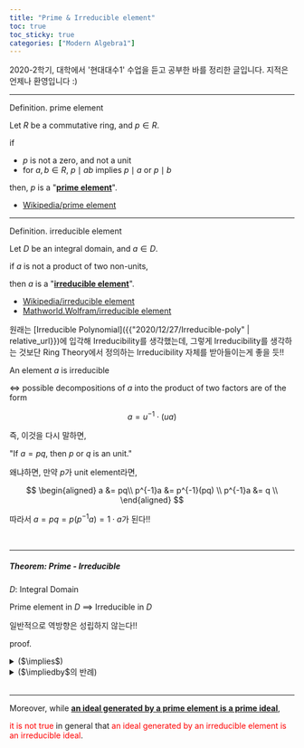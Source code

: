 ```yaml
---
title: "Prime & Irreducible element"
toc: true
toc_sticky: true
categories: ["Modern Algebra1"]
---
```



2020-2학기, 대학에서 '현대대수1' 수업을 듣고 공부한 바를 정리한 글입니다. 지적은 언제나 환영입니다 :)

<hr>

<span class="statement-title">Definition.</span> prime element<br>

<div class="notice" markdown="1">

Let $R$ be a commutative ring, and $p \in R$.

if
- $p$ is not a zero, and not a unit
- for $a, b \in R$, $p \mid ab$ implies $p \mid a$ or $p \mid b$

then, $p$ is a "**<u>prime element</u>**".

</div>

- [Wikipedia/prime element](https://en.wikipedia.org/wiki/Prime_element)

<hr>

<span class="statement-title">Definition.</span> irreducible element<br>

<div class="notice" markdown="1">

Let $D$ be an integral domain, and $a \in D$.

if $a$ is not a product of two non-units,

then $a$ is a "**<u>irreducible element</u>**".

</div>

- [Wikipedia/irreducible element](https://en.wikipedia.org/wiki/Irreducible_element)
- [Mathworld.Wolfram/irreducible element](https://mathworld.wolfram.com/IrreducibleElement)

원래는 [Irreducible Polynomial]({{"2020/12/27/Irreducible-poly" | relative_url}})에 입각해 Irreducibility를 생각했는데, 그렇게 Irreducibility를 생각하는 것보단 Ring Theory에서 정의하는 Irreducibility 자체를 받아들이는게 좋을 듯!!

<div class="notice" markdown="1">

An element $a$ is irreducible

$\iff$ possible decompositions of $a$ into the product of two factors are of the form

$$
a = u^{-1} \cdot (ua)
$$

즉, 이것을 다시 말하면,

"If $a = pq$, then $p$ or $q$ is an unit."

왜냐하면, 만약 $p$가 unit element라면,

$$
\begin{aligned}
    a &= pq\\
    p^{-1}a &= p^{-1}(pq) \\
    p^{-1}a &= q \\
\end{aligned}
$$

따라서 $a = pq = p(p^{-1}a) = 1 \cdot a$가 된다!!

</div>


<br>
<hr>

##### Theorem: Prime - Irreducible

<div class="notice" markdown="1">

$D$: Integral Domain

Prime element in $D$ $\implies$ Irreducible in $D$

일반적으로 역방향은 성립하지 않는다!!

</div>

<span class="statement-title">proof.</span><br>

<details>
<summary>($\implies$)</summary>
<div class="math-statement" markdown="1">

Since $p$ is a Prime element,

If $p \mid ab$ for some $a, b \in D$

then, $p \mid a$ or $p \mid b$.

Supp. $p = ab$, (Check) $a$ or $b$ is an unit.

Sine $p$ is a Prime element,

$p \mid ab$ $\implies$ $p \mid a$ or $p \mid b$

Say $p \mid a$, then $a = p \cdot a'$.

Then,

$$
\begin{aligned}
    p &= ab = (p \cdot a') b \\
    1 &= a' b
\end{aligned}
$$

따라서 $b$는 $a'$를 multiplicative inverse로 갖는 unit이다.

반대로 $p \mid b$라면, $a$가 unit이다.

따라서 $p$는 irreducible이다. $\blacksquare$

</div>
</details>

<details>
<summary>($\impliedby$의 반례)</summary>
<div class="math-statement" markdown="1">

Integer Domain<small>(또는 Qudratic Integr Ring)</small>과 Algebraic Norm에 대한 개념을 알아야 반례를 쉽게 찾을 수 있다.

</div>
</details>

<br>
<hr>

<div class="notice" markdown="1">

Moreover, while **<u>an ideal generated by a prime element is a prime ideal</u>**,

<span style="color:red">it is not true</span> in general that <span style="color:red">an ideal generated by an irreducible element is an irreducible ideal</span>.

</div>

